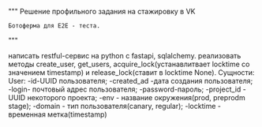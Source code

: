 """
    Решение профильного задания на стажировку в VK

    Ботоферма для E2E - теста.
"""

написать restful-сервис на python с fastapi, sqlalchemy.
реализовать методы create_user, get_users, acquire_lock(устанавлитвает locktime со значением timestamp) и release_lock(ставит в locktime None).
Сущности:
User:
-id-UUID пользователя;
-created_ad -дата создания пользователя;
-login- почтовый адрес пользователя;
-password-пароль;
-project_id -UUID некоторого проекта;
-env - название окружения(prod, preprodm stage);
-domain - тип пользователя(canary, regular);
-locktime - временная метка(timestamp)




